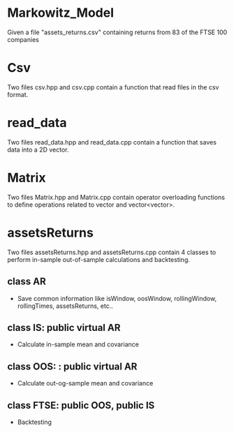 # Markowitz_Model
Given a file "assets_returns.csv" containing returns from 83 of the FTSE 100 companies

# Csv
Two files csv.hpp and csv.cpp contain a function that read files in the csv format.

# read_data
Two files read_data.hpp and read_data.cpp contain a function that saves data into a 2D vector.

# Matrix
Two files Matrix.hpp and Matrix.cpp contain operator overloading functions to define operations related to vector<double> and vector<vector<double>>.

# assetsReturns
Two files assetsReturns.hpp and assetsReturns.cpp contain 4 classes to perform in-sample out-of-sample calculations and backtesting.
## class AR
- Save common information like isWindow, oosWindow, rollingWindow, rollingTimes, assetsReturns, etc..

## class IS: public virtual AR
- Calculate in-sample mean and covariance

## class OOS: : public virtual AR
- Calculate out-og-sample mean and covariance

## class FTSE: public OOS, public IS
- Backtesting
